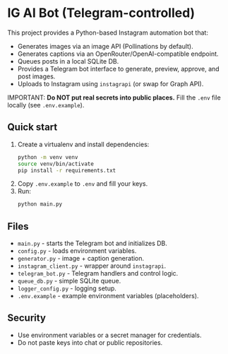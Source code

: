 # IG AI Bot (Telegram-controlled)

This project provides a Python-based Instagram automation bot that:
- Generates images via an image API (Pollinations by default).
- Generates captions via an OpenRouter/OpenAI-compatible endpoint.
- Queues posts in a local SQLite DB.
- Provides a Telegram bot interface to generate, preview, approve, and post images.
- Uploads to Instagram using `instagrapi` (or swap for Graph API).

IMPORTANT: **Do NOT put real secrets into public places.** Fill the `.env` file locally (see `.env.example`).

## Quick start
1. Create a virtualenv and install dependencies:
   ```bash
   python -m venv venv
   source venv/bin/activate
   pip install -r requirements.txt
   ```
2. Copy `.env.example` to `.env` and fill your keys.
3. Run:
   ```bash
   python main.py
   ```

## Files
- `main.py` - starts the Telegram bot and initializes DB.
- `config.py` - loads environment variables.
- `generator.py` - image + caption generation.
- `instagram_client.py` - wrapper around `instagrapi`.
- `telegram_bot.py` - Telegram handlers and control logic.
- `queue_db.py` - simple SQLite queue.
- `logger_config.py` - logging setup.
- `.env.example` - example environment variables (placeholders).

## Security
- Use environment variables or a secret manager for credentials.
- Do not paste keys into chat or public repositories.
